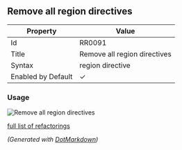 ## Remove all region directives

| Property           | Value                        |
| ------------------ | ---------------------------- |
| Id                 | RR0091                       |
| Title              | Remove all region directives |
| Syntax             | region directive             |
| Enabled by Default | &#x2713;                     |

### Usage

![Remove all region directives](../../images/refactorings/RemoveAllRegionDirectives.png)

[full list of refactorings](Refactorings.md)

*\(Generated with [DotMarkdown](http://github.com/JosefPihrt/DotMarkdown)\)*